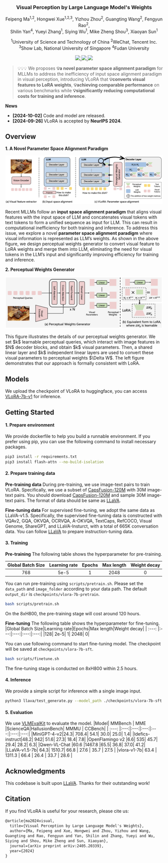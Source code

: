 <div align="center">
<br>
<h3>Visual Perception by Large Language Model's Weights</h3>

Feipeng Ma<sup>1,2</sup>, Hongwei Xue<sup>1,2,3</sup>, Yizhou Zhou<sup>2</sup>, Guangting Wang<sup>2</sup>, Fengyun Rao<sup>2</sup>, <br>Shilin Yan<sup>4</sup>, Yueyi Zhang<sup>1</sup>, Siying Wu<sup>1</sup>, Mike Zheng Shou<sup>3</sup>, Xiaoyan Sun<sup>1</sup>

<sup>1</sup>University of Science and Technology of China <sup>2</sup>WeChat, Tencent Inc. <br> <sup>3</sup>Show Lab, National University of Singapore <sup>4</sup>Fudan University


<p align="center">
  <a href='https://arxiv.org/abs/2405.20339'>
    <img src='https://img.shields.io/badge/Arxiv-2405.20339-A42C25?style=flat&logo=arXiv&logoColor=A42C25'>
  </a>
  <a href='https://arxiv.org/pdf/2405.20339'>
    <img src='https://img.shields.io/badge/Paper-PDF-yellow?style=flat&logo=arXiv&logoColor=yellow'>
  </a>
  <a href='https://feipengma6.github.io/vlora'>
  <img src='https://img.shields.io/badge/Project-Page-pink?style=flat&logo=Google%20chrome&logoColor=pink'></a>
</p>
</div>

>💡💡💡
> We proposes **💡a novel parameter space alignment paradigm** for MLLMs to address the inefficiency of input space alignment paradigm in visual perception, introducing VLoRA that **💡converts visual features to LoRA weights**, **💡achieving comparable performance** on various benchmarks while **💡significantly reducing computational costs for training and inference**.


**News**
* **[2024-10-02]**  Code and model are released.
* **[2024-09-26]**  VLoRA is accepted by **NeurIPS 2024**.

## Overview
**1. A Novel Parameter Space Alignment Paradigm**
<p align="center">
<img src="images/vlora_teaser.png" width="666">
</p>

Recent MLLMs follow an **input space alignment paradigm** that aligns visual features with the input space of LLM and concatenates visual tokens with text tokens to form a unified sequence as input for LLM. This can result in computational inefficiency for both training and inference. 
To address this issue, we explore a novel **parameter space alignment paradigm** where visual information is represented as LLM’s weights. As shown in the above figure, we design perceptual weights generator to convert visual feature to LoRA weights and merge them into LLM, eliminating the need for visual tokens in the LLM’s input and significantly improving efficiency for training and inference.


**2. Perceptual Weights Generator**
<p align="center">
<img src="images/vlora_method.png" width="666">
</p>
This figure illustrates the details of our perceptual weights
generator. We set $k$ learnable perceptual queries, which interact with image features in $N$ decoder
blocks, and obtain $k$ visual parameters. Then, a shared linear layer and $k$ independent linear layers are used to convert these visual parameters to perceptual weights $\Delta W$. The left figure demonstrates that our approach is formally consistent with LoRA.

## Models
We upload the checkpoint of VLoRA to huggingface, you can access [VLoRA-7b-v1](https://huggingface.co/feipengma/VLoRA-7b-v1) for inference.


## Getting Started
#### 1. Prepare environment
We provide dockerfile to help you build a runnable environment. If you prefer using pip, you can use the following command to install necessary packages.
```bash
pip3 install -r requirements.txt
pip3 install flash-attn --no-build-isolation
```
#### 2. Prepare training data

**Pre-training data**
During pre-training, we use image-text pairs to train VLoRA. Specifically, we use a subset of [CapsFusion-120M](https://huggingface.co/datasets/BAAI/CapsFusion-120M) with 30M image-text pairs. You should download [CapsFusion-120M](https://huggingface.co/datasets/BAAI/CapsFusion-120M) and sample 30M image-text pairs. The format of data should be same as [LLaVA](https://huggingface.co/datasets/liuhaotian/LLaVA-Pretrain).

**Fine-tuning data**
For supervised fine-tuning, we adopt the same data as LLaVA-v1.5. Specifically, the supervised fine-tuning data is constructed with VQAv2, GQA, OKVQA, OCRVQA, A-OKVQA, TextCaps, RefCOCO, Visual Genome, ShareGPT, and LLaVA-Insturct, with a total of 665K conversation data.
You can follow [LLaVA](https://github.com/haotian-liu/LLaVA?tab=readme-ov-file#visual-instruction-tuning) to prepare instruction-tuning data.

#### 3. Training
**Pre-training**
The following table shows the hyperparameter for pre-training.

|Global Batch Size|Learning rate|Epochs|Max length|Weight decay|
| :---: |:---:|:---:|:---:|:---:|
|768| 5e-5| 1| 2048| 0|

You can run pre-training using `scripts/pretrain.sh`. Please set the `data_path` and `image_folder` according to your data path. The default `output_dir` is `checkpoints/vlora-7b-pretrain`.
```bash
bash scripts/pretrain.sh
```
On the 8xH800, the pre-training stage will cost around 120 hours.

**Fine-tuning**
The following table shows the hyperparameter for fine-tuning.
|Global Batch Size|Learning rate|Epochs|Max length|Weight decay|
| :---: |:---:|:---:|:---:|:---:|
|128| 2e-5| 1| 2048| 0|

You can use following command to start fine-tuning model. The checkpoint will be saved at `checkpoints/vlora-7b-sft`.
```bash
bash scripts/finetune.sh
```
The fine-tuning stage is conducted on 8xH800 within 2.5 hours.

#### 4. Inference
We provide a simple script for inference with a single image input.
```bash
python3 llava/test_generate.py --model_path ./checkpoints/vlora-7b-sft --image_path ./images/dino.png --question "Please describe this image."
```

#### 5. Evaluation
We use [VLMEvalKit](https://github.com/open-compass/VLMEvalKit) to evaluate the model.
|Model| MMBench | MME |ScienceQA|HallusionBench| MMMU | CCBench|
| :---: |:---:|:---:|:---:|:---:|:---:|:---:|
|MiniGPT-4-v2|24.3| 708.4| 54.1| 30.0| 25.0| 1.4|
|Idefics-instruct|48.2| 942| 51.6| 27.3| 18.4| 7.8|
|OpenFlamingo v2 |6.6| 535| 45.7| 29.4| 28.2| 6.3|
|Qwen-VL-Chat |60.6 |1467.8 |65.5| 36.8| 37.0| 41.2|
|LLaVA-v1.5-7b| 64.3| 1510.7| 66.8 | 27.6 | 35.7 | 27.5 | 
|vlora-v1-7b| 63.4 | 1311.3 | 66.4 | 26.4 | 33.7 | 28.6 | 


## Acknowledgments
This codebase is built upon [LLaVA](https://github.com/haotian-liu/LLaVA). 
Thanks for their outstanding work!

## Citation
If you find VLoRA is useful for your research, please cite us:
```
@article{ma2024visual,
  title={Visual Perception by Large Language Model's Weights},
  author={Ma, Feipeng and Xue, Hongwei and Zhou, Yizhou and Wang, Guangting and Rao, Fengyun and Yan, Shilin and Zhang, Yueyi and Wu, Siying and Shou, Mike Zheng and Sun, Xiaoyan},
  journal={arXiv preprint arXiv:2405.20339},
  year={2024}
}
```
